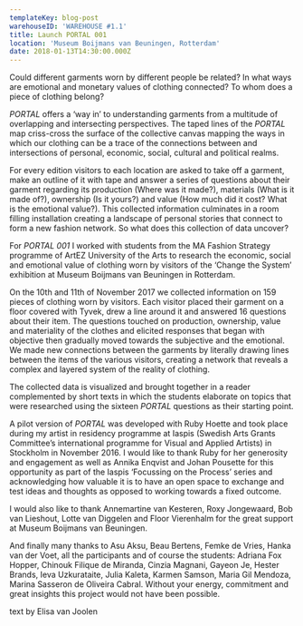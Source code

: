 ```yaml
---
templateKey: blog-post
warehouseID: 'WAREHOUSE #1.1'
title: Launch PORTAL 001
location: 'Museum Boijmans van Beuningen, Rotterdam'
date: 2018-01-13T14:30:00.000Z
---
```

Could different garments worn by different people be related? In what ways are emotional and monetary values of clothing connected? To whom does a piece of clothing belong?

_PORTAL_ offers a ‘way in’ to understanding garments from a multitude of overlapping and intersecting perspectives. The taped lines of the _PORTAL_ map criss-cross the surface of the collective canvas mapping the ways in which our clothing can be a trace of the connections between and intersections of personal, economic, social, cultural and political realms.

For every edition visitors to each location are asked to take off a garment, make an outline of it with tape and answer a series of questions about their garment regarding its production (Where was it made?), materials (What is it made of?), ownership (Is it yours?) and value (How much did it cost? What is the emotional value?). This collected information culminates in a room filling installation creating a landscape of personal stories that connect to form a new fashion network. So what does this collection of data uncover?

For _PORTAL 001_ I worked with students from the MA Fashion Strategy programme of ArtEZ University of the Arts to research the economic, social and emotional value of clothing worn by visitors of the ‘Change the System’ exhibition at Museum Boijmans van Beuningen in Rotterdam. 

On the 10th and 11th of November 2017 we collected information on 159 pieces of clothing worn by visitors. Each visitor placed their garment on a floor covered with Tyvek, drew a line around it and answered 16 questions about their item. The questions touched on production, ownership, value and materiality of the clothes and elicited responses that began with objective then gradually moved towards the subjective and the emotional. We made new connections between the garments by literally drawing lines between the items of the various visitors, creating a network that reveals a complex and layered system of the reality of clothing.

The collected data is visualized and brought together in a reader complemented by short texts in which the students elaborate on topics that were researched using the sixteen _PORTAL_ questions as their starting point.

A pilot version of _PORTAL_ was developed with Ruby Hoette and took place during my artist in residency programme at Iaspis (Swedish Arts Grants Committee’s international programme for Visual and Applied Artists) in Stockholm in November 2016. I would like to thank Ruby for her generosity and engagement as well as Annika Enqvist and Johan Pousette for this opportunity as part of the Iaspis ‘Focussing on the Process’ series and acknowledging how valuable it is to have an open space to exchange and test ideas and thoughts as opposed to working towards a fixed outcome. 

I would also like to thank Annemartine van Kesteren, Roxy Jongewaard, Bob van Lieshout, Lotte van Diggelen and Floor Vierenhalm for the great support at Museum Boijmans van Beuningen. 

And finally many thanks to Asu Aksu, Beau Bertens, Femke de Vries, Hanka van der Voet, all the participants and of course the students: Adriana Fox Hopper, Chinouk Filique de Miranda, Cinzia Magnani, Gayeon Je, Hester Brands, Ieva Uzkurataite, Julia Kaleta, Karmen Samson, Maria Gil Mendoza, Marina Sasseron de Oliveira Cabral. Without your energy, commitment and great insights this project would not have been possible.

text by Elisa van Joolen
